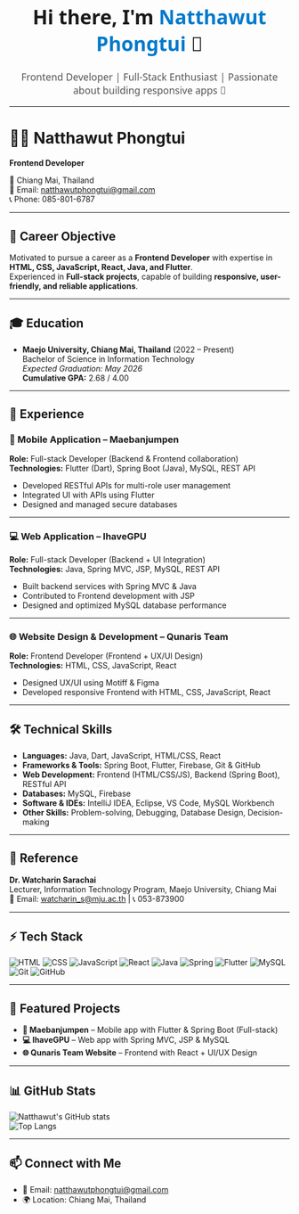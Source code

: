 <div align="center" style="font-family: 'Segoe UI', Tahoma, Geneva, Verdana, sans-serif; max-width: 850px; margin: auto;">
  
  <!-- Profile Image -->
  

  <!-- Heading -->
  <h1 style="margin-top: 15px; font-size: 2.2rem;">Hi there, I'm <span style="color:#007acc;">Natthawut Phongtui</span> 👋</h1>
  <p style="font-size: 1.1rem; color: #555;">Frontend Developer | Full-Stack Enthusiast | Passionate about building responsive apps 🚀</p>

</div>

---

# 👨‍💻 Natthawut Phongtui

**Frontend Developer**

📍 Chiang Mai, Thailand  
📧 Email: [natthawutphongtui@gmail.com](mailto:natthawutphongtui@gmail.com)  
📞 Phone: 085-801-6787  

---

## 🎯 Career Objective
Motivated to pursue a career as a **Frontend Developer** with expertise in **HTML, CSS, JavaScript, React, Java, and Flutter**.  
Experienced in **Full-stack projects**, capable of building **responsive, user-friendly, and reliable applications**.

---

## 🎓 Education
- **Maejo University, Chiang Mai, Thailand** (2022 – Present)  
  Bachelor of Science in Information Technology  
  _Expected Graduation: May 2026_  
  **Cumulative GPA:** 2.68 / 4.00  

---

## 💼 Experience

### 📱 Mobile Application – Maebanjumpen  
**Role:** Full-stack Developer (Backend & Frontend collaboration)  
**Technologies:** Flutter (Dart), Spring Boot (Java), MySQL, REST API  

- Developed RESTful APIs for multi-role user management  
- Integrated UI with APIs using Flutter  
- Designed and managed secure databases  

---

### 💻 Web Application – IhaveGPU  
**Role:** Full-stack Developer (Backend + UI Integration)  
**Technologies:** Java, Spring MVC, JSP, MySQL, REST API  

- Built backend services with Spring MVC & Java  
- Contributed to Frontend development with JSP  
- Designed and optimized MySQL database performance  

---

### 🌐 Website Design & Development – Qunaris Team  
**Role:** Frontend Developer (Frontend + UX/UI Design)  
**Technologies:** HTML, CSS, JavaScript, React  

- Designed UX/UI using Motiff & Figma  
- Developed responsive Frontend with HTML, CSS, JavaScript, React  

---

## 🛠 Technical Skills
- **Languages:** Java, Dart, JavaScript, HTML/CSS, React  
- **Frameworks & Tools:** Spring Boot, Flutter, Firebase, Git & GitHub  
- **Web Development:** Frontend (HTML/CSS/JS), Backend (Spring Boot), RESTful API  
- **Databases:** MySQL, Firebase  
- **Software & IDEs:** IntelliJ IDEA, Eclipse, VS Code, MySQL Workbench  
- **Other Skills:** Problem-solving, Debugging, Database Design, Decision-making  

---

## 📌 Reference
**Dr. Watcharin Sarachai**  
Lecturer, Information Technology Program, Maejo University, Chiang Mai  
📧 Email: [watcharin_s@mju.ac.th](mailto:watcharin_s@mju.ac.th) | 📞 053-873900  


---

## ⚡ Tech Stack
![HTML](https://skillicons.dev/icons?i=html)
![CSS](https://skillicons.dev/icons?i=css)
![JavaScript](https://skillicons.dev/icons?i=js)
![React](https://skillicons.dev/icons?i=react)
![Java](https://skillicons.dev/icons?i=java)
![Spring](https://skillicons.dev/icons?i=spring)
![Flutter](https://skillicons.dev/icons?i=flutter)
![MySQL](https://skillicons.dev/icons?i=mysql)
![Git](https://skillicons.dev/icons?i=git)
![GitHub](https://skillicons.dev/icons?i=github)

---

## 🚀 Featured Projects
- **📱 Maebanjumpen** – Mobile app with Flutter & Spring Boot (Full-stack)  
- **💻 IhaveGPU** – Web app with Spring MVC, JSP & MySQL  
- **🌐 Qunaris Team Website** – Frontend with React + UI/UX Design  

---

## 📊 GitHub Stats
![Natthawut's GitHub stats](https://github-readme-stats.vercel.app/api?username=natthawutphongtui-dot&show_icons=true&theme=radical)  
![Top Langs](https://github-readme-stats.vercel.app/api/top-langs/?username=natthawutphongtui-dot&layout=compact&theme=radical)

---

## 📫 Connect with Me
- 📧 Email: [natthawutphongtui@gmail.com](mailto:natthawutphongtui@gmail.com)  
- 🌍 Location: Chiang Mai, Thailand  
